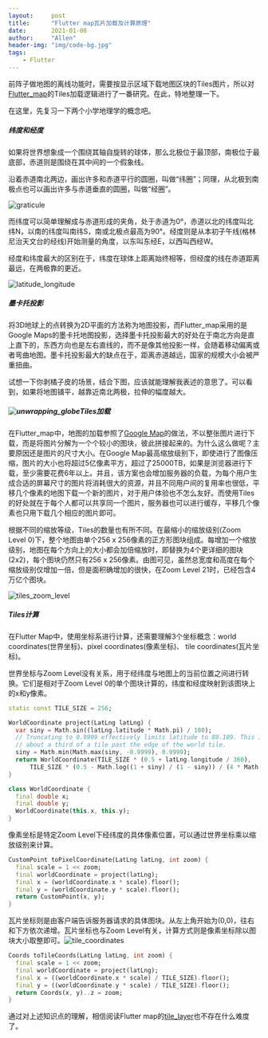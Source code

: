 ```yaml
---
layout:     post
title:      "Flutter map瓦片加载及计算原理"
date:       2021-01-08
author:     "Allen"
header-img: "img/code-bg.jpg"
tags:
    - Flutter
---
```



前阵子做地图的离线功能时，需要按显示区域下载地图区块的Tiles图片，所以对[Flutter_map](https://github.com/fleaflet/flutter_map)的Tiles加载逻辑进行了一番研究。在此，特地整理一下。

在这里，先复习一下两个小学地理学的概念吧。

##### 纬度和经度

如果将世界想象成一个围绕其轴自旋转的球体，那么北极位于最顶部，南极位于最底部，赤道则是围绕在其中间的一个假象线。

沿着赤道南北两边，画出许多和赤道平行的圆圈，叫做“纬圈”；同理，从北极到南极点也可以画出许多与赤道垂直的圆圈，叫做“经圈”。

![graticule](/img/flutter/graticule.png)

而纬度可以简单理解成与赤道形成的夹角，处于赤道为0°，赤道以北的纬度叫北纬N，以南的纬度叫南纬S，南或北极点最高为90°。经度则是从本初子午线(格林尼治天文台的经线)开始测量的角度，以东叫东经E，以西叫西经W。

经度和纬度最大的区别在于，纬度在球体上距离始终相等，但经度的线在赤道距离最远，在两极靠的更近。

![latitude_longitude](/img/flutter/latitude_longitude.png)

##### 墨卡托投影

将3D地球上的点转换为2D平面的方法称为地图投影，而Flutter_map采用的是Google Maps的墨卡托地图投影，选择墨卡托投影最大的好处在于南北方向是直上直下的，东西方向也是左右直线的，而不是像其他投影一样，会随着移动偏离或者弯曲地图。墨卡托投影最大的缺点在于，距离赤道越远，国家的规模大小会被严重扭曲。

试想一下你剥橘子皮的场景，结合下图，应该就能理解我表述的意思了。可以看到，如果将地图铺平，越靠近南北两极，拉伸的幅度越大。

##### ![unwrapping_globe](/img/flutter/unwrapping_globe.png)Tiles加载

在Flutter_map中，地图的加载参照了[Google Map](https://developers.google.com/maps/documentation/javascript/coordinates)的做法，不以整张图片进行下载，而是将图片分解为一个个较小的图块，彼此拼接起来的。为什么这么做呢？主要原因还是图片的尺寸大小。在Google Map最高缩放级别下，即使进行了图像压缩，图片的大小也将超过5亿像素平方，超过了25000TB，如果是浏览器进行下载，至少需要花费6年以上。并且，该方案也会增加服务器的负载，为每个用户生成合适的屏幕尺寸的图片将消耗很大的资源，并且不同用户间的复用率也很低，平移几个像素的地图下载一个新的图片，对于用户体验也不怎么友好。而使用Tiles的好处就在于每个人都可以共享同一个图片，服务器也可以进行缓存，平移几个像素也只用下载几个相应的图片即可。

根据不同的缩放等级，Tiles的数量也有所不同。在最缩小的缩放级别(Zoom Level 0)下，整个地图由单个256 x 256像素的正方形图块组成。每增加一个缩放级别，地图在每个方向上的大小都会加倍缩放时，即替换为4个更详细的图块(2x2)，每个图块仍然只有256 x 256像素。由图可见，虽然总宽度和高度在每个缩放级别仅增加一倍，但是面积确增加的很快，在Zoom Level 21时，已经包含4万亿个图块。

![tiles_zoom_level](/img/flutter/tiles_zoom_level.png)

##### Tiles计算

在Flutter Map中，使用坐标系进行计算，还需要理解3个坐标概念：world coordinates(世界坐标)、pixel coordinates(像素坐标)、 tile coordinates(瓦片坐标)。

世界坐标与Zoom Level没有关系，用于经纬度与地图上的当前位置之间进行转换。它们是相对于Zoom Level 0的单个图块计算的，纬度和经度映射到该图块上的x和y像素。

```dart
static const TILE_SIZE = 256;

WorldCoordinate project(LatLng latLng) {
  var siny = Math.sin((latLng.latitude * Math.pi) / 180);
  // Truncating to 0.9999 effectively limits latitude to 89.189. This is
  // about a third of a tile past the edge of the world tile.
  siny = Math.min(Math.max(siny, -0.9999), 0.9999);
  return WorldCoordinate(TILE_SIZE * (0.5 + latLng.longitude / 360),
      TILE_SIZE * (0.5 - Math.log((1 + siny) / (1 - siny)) / (4 * Math.pi)));
}

class WorldCoordinate {
  final double x;
  final double y;
  WorldCoordinate(this.x, this.y);
}
```

像素坐标是特定Zoom Level下经纬度的具体像素位置，可以通过世界坐标乘以缩放级别来计算。

```dart
CustomPoint toPixelCoordinate(LatLng latLng, int zoom) {
  final scale = 1 << zoom;
  final worldCoordinate = project(latLng);
  final x = (worldCoordinate.x * scale).floor();
  final y = (worldCoordinate.y * scale).floor();
  return CustomPoint(x, y);
}
```

瓦片坐标则是由客户端告诉服务器请求的具体图块。从左上角开始为(0,0)，往右和下方依次递增。瓦片坐标也与Zoom Level有关，计算方式则是像素坐标除以图块大小取整即可。![tile_coordinates](/img/flutter/tile_coordinates.png)

```dart
Coords toTileCoords(LatLng latLng, int zoom) {
  final scale = 1 << zoom;
  final worldCoordinate = project(latLng);
  final x = ((worldCoordinate.x * scale) / TILE_SIZE).floor();
  final y = ((worldCoordinate.y * scale) / TILE_SIZE).floor();
  return Coords(x, y)..z = zoom;
}
```

通过对上述知识点的理解，相信阅读Flutter map的[tile_layer](https://github.com/fleaflet/flutter_map/blob/master/lib/src/layer/tile_layer.dart)也不存在什么难度了。

